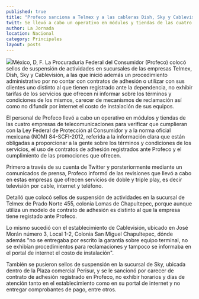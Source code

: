 ```yaml
---
published: true
title: "Profeco sanciona a Telmex y a las cableras Dish, Sky y Cablevisión"
twitt: Se llevó a cabo un operativo en módulos y tiendas de las cuatro empresas para verificar que cumplieran con la ley
author: La Jornada
location: Nacional
category: Principales
layout: posts
---
```


![](http://i.imgur.com/GnjV9lUm.jpg)México, D, F. La Procuraduría Federal del Consumidor (Profeco) colocó sellos de suspensión de actividades en sucursales de las empresas Telmex, Dish, Sky y Cablevisión, a las que inició además un procedimiento administrativo por no contar con contratos de adhesión o utilizar con sus clientes uno distinto al que tienen registrado ante la dependencia, no exhibir tarifas de los servicios que ofrecen ni informar sobre los términos y condiciones de los mismos, carecer de mecanismos de reclamación así como no difundir por internet el costo de instalación de sus equipos.

El personal de Profeco llevó a cabo un operativo en módulos y tiendas de las cuatro empresas de telecomunicaciones para verificar que cumplieran con la Ley Federal de Protección al Consumidor y a la norma oficial mexicana (NOM) 84-SCFI-2012, referida a la información clara que están obligadas a proporcionar a la gente sobre los términos y condiciones de los servicios, el uso de contratos de adhesión registrados ante Profeco y el cumplimiento de las promociones que ofrecen.

Primero a través de su cuenta de Twitter y porsteriormente mediante un comunicados de prensa, Profeco informó de las revisiones que llevó a cabo en estas empresas que ofrecen servicios de doble y triple play, es decir televisión por cable, internet y teléfono.

Detalló que colocó sellos de suspensión de actividades en la sucursal de Telmex de Prado Norte 455, colonia Lomas de Chapultepec, porque aunque utiliza un modelo de contrato de adhesión es distinto al que la empresa tiene registado ante Profeco.

Lo mismo sucedió con el establecimiento de Cablevisión, ubicado en José Morán número 3, Local 1-2, Colonia San Miguel Chapultepec, dónde además "no se entregaba por escrito la garantía sobre equipo terminal, no se exhibían procedimientos para reclamaciones y tampoco se informaba en el portal de internet el costo de instalación".

También se pusieron sellos de suspensión en la sucursal de Sky, ubicada dentro de la Plaza comercial Perisur, y se le sancionó por carecer de contrato de adhesión registrado en Profeco, no exhibir horarios y días de atención tanto en el establecimiento como en su portal de internet y no entregar comprobantes de pago, entre otros.
